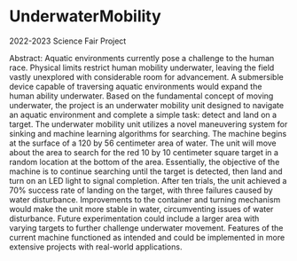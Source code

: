 # UnderwaterMobility
2022-2023 Science Fair Project

Abstract:
Aquatic environments currently pose a challenge to the human race. Physical limits restrict human mobility underwater, leaving the field vastly unexplored with considerable room for advancement. A submersible device capable of traversing aquatic environments would expand the human ability underwater. Based on the fundamental concept of moving underwater, the project is an underwater mobility unit designed to navigate an aquatic environment and complete a simple task: detect and land on a target. The underwater mobility unit utilizes a novel maneuvering system for sinking and machine learning algorithms for searching. The machine begins at the surface of a 120 by 56 centimeter area of water. The unit will move about the area to search for the red 10 by 10 centimeter square target in a random location at the bottom of the area. Essentially, the objective of the machine is to continue searching until the target is detected, then land and turn on an LED light to signal completion. After ten trials, the unit achieved a 70% success rate of landing on the target, with three failures caused by water disturbance. Improvements to the container and turning mechanism would make the unit more stable in water, circumventing issues of water disturbance. Future experimentation could include a larger area with varying targets to further challenge underwater movement. Features of the current machine functioned as intended and could be implemented in more extensive projects with real-world applications.
